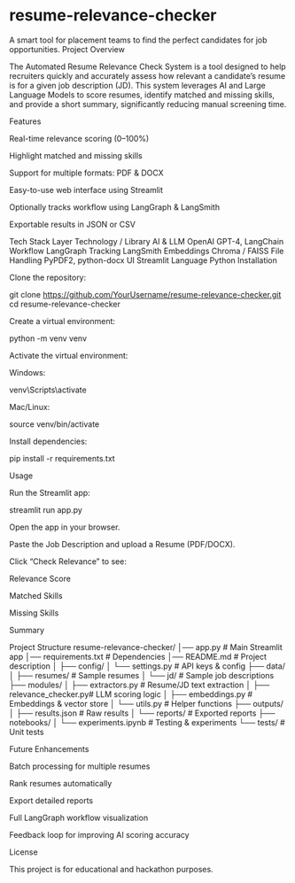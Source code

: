# resume-relevance-checker
A smart tool for placement teams to find the perfect candidates for job opportunities.
Project Overview

The Automated Resume Relevance Check System is a tool designed to help recruiters quickly and accurately assess how relevant a candidate’s resume is for a given job description (JD). This system leverages AI and Large Language Models to score resumes, identify matched and missing skills, and provide a short summary, significantly reducing manual screening time.

Features

Real-time relevance scoring (0–100%)

Highlight matched and missing skills

Support for multiple formats: PDF & DOCX

Easy-to-use web interface using Streamlit

Optionally tracks workflow using LangGraph & LangSmith

Exportable results in JSON or CSV

Tech Stack
Layer	Technology / Library
AI & LLM	OpenAI GPT-4, LangChain
Workflow	LangGraph
Tracking	LangSmith
Embeddings	Chroma / FAISS
File Handling	PyPDF2, python-docx
UI	Streamlit
Language	Python
Installation

Clone the repository:

git clone https://github.com/YourUsername/resume-relevance-checker.git
cd resume-relevance-checker


Create a virtual environment:

python -m venv venv


Activate the virtual environment:

Windows:

venv\Scripts\activate


Mac/Linux:

source venv/bin/activate


Install dependencies:

pip install -r requirements.txt

Usage

Run the Streamlit app:

streamlit run app.py


Open the app in your browser.

Paste the Job Description and upload a Resume (PDF/DOCX).

Click “Check Relevance” to see:

Relevance Score

Matched Skills

Missing Skills

Summary

Project Structure
resume-relevance-checker/
│── app.py                  # Main Streamlit app
│── requirements.txt        # Dependencies
│── README.md               # Project description
│
├── config/
│   └── settings.py         # API keys & config
├── data/
│   ├── resumes/            # Sample resumes
│   └── jd/                 # Sample job descriptions
├── modules/
│   ├── extractors.py       # Resume/JD text extraction
│   ├── relevance_checker.py# LLM scoring logic
│   ├── embeddings.py       # Embeddings & vector store
│   └── utils.py            # Helper functions
├── outputs/
│   ├── results.json        # Raw results
│   └── reports/            # Exported reports
├── notebooks/
│   └── experiments.ipynb   # Testing & experiments
└── tests/                  # Unit tests

Future Enhancements

Batch processing for multiple resumes

Rank resumes automatically

Export detailed reports

Full LangGraph workflow visualization

Feedback loop for improving AI scoring accuracy

License

This project is for educational and hackathon purposes.

